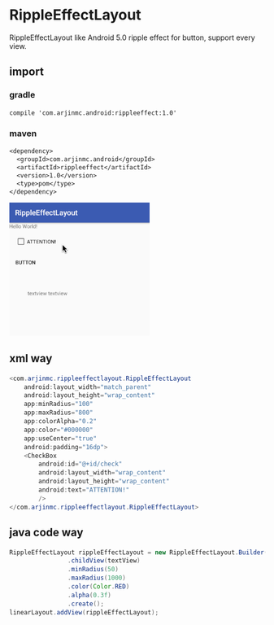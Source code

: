 # RippleEffectLayout
RippleEffectLayout like Android 5.0 ripple effect for button, support every view.

## import

### gradle
```code
compile 'com.arjinmc.android:rippleeffect:1.0'
```
### maven
```code
<dependency>
  <groupId>com.arjinmc.android</groupId>
  <artifactId>rippleeffect</artifactId>
  <version>1.0</version>
  <type>pom</type>
</dependency>
```

![img](sample.gif)

## xml way
```java
<com.arjinmc.rippleeffectlayout.RippleEffectLayout
    android:layout_width="match_parent"
    android:layout_height="wrap_content"
    app:minRadius="100"
    app:maxRadius="800"
    app:colorAlpha="0.2"
    app:color="#000000"
    app:useCenter="true"
    android:padding="16dp">
    <CheckBox
        android:id="@+id/check"
        android:layout_width="wrap_content"
        android:layout_height="wrap_content"
        android:text="ATTENTION!"
        />
</com.arjinmc.rippleeffectlayout.RippleEffectLayout>
```

## java code way
```java
RippleEffectLayout rippleEffectLayout = new RippleEffectLayout.Builder(this)
                .childView(textView)
                .minRadius(50)
                .maxRadius(1000)
                .color(Color.RED)
                .alpha(0.3f)
                .create();
linearLayout.addView(rippleEffectLayout);
```